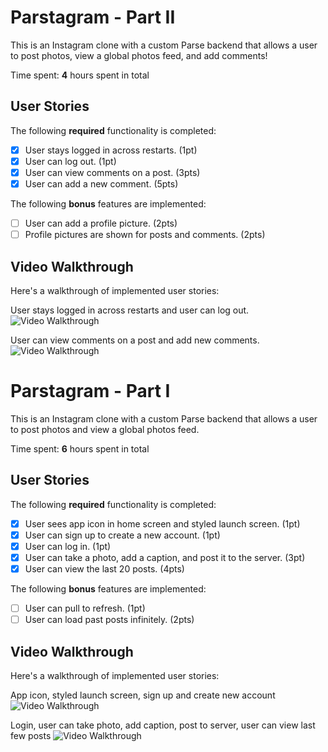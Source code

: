 # Parstagram - Part II

This is an Instagram clone with a custom Parse backend that allows a user to post photos, view a global photos feed, and add comments!

Time spent: **4** hours spent in total

## User Stories

The following **required** functionality is completed:

- [x] User stays logged in across restarts. (1pt)
- [x] User can log out. (1pt)
- [x] User can view comments on a post. (3pts)
- [x] User can add a new comment. (5pts)

The following **bonus** features are implemented:

- [ ] User can add a profile picture. (2pts)
- [ ] Profile pictures are shown for posts and comments. (2pts)

## Video Walkthrough

Here's a walkthrough of implemented user stories:

User stays logged in across restarts and user can log out.
<br/>
<img src='http://g.recordit.co/btd3ib2pMg.gif' title='Video Walkthrough' width='' alt='Video Walkthrough' />

User can view comments on a post and add new comments.
<br/>
<img src='http://g.recordit.co/S7l4NypkhB.gif' title='Video Walkthrough' width='' alt='Video Walkthrough' />




# Parstagram - Part I

This is an Instagram clone with a custom Parse backend that allows a user to post photos and view a global photos feed.

Time spent: **6** hours spent in total

## User Stories

The following **required** functionality is completed:

- [x] User sees app icon in home screen and styled launch screen. (1pt)
- [x] User can sign up to create a new account. (1pt)
- [x] User can log in. (1pt)
- [x] User can take a photo, add a caption, and post it to the server. (3pt)
- [x] User can view the last 20 posts. (4pts)

The following **bonus** features are implemented:

- [ ] User can pull to refresh. (1pt)
- [ ] User can load past posts infinitely. (2pts)

## Video Walkthrough

Here's a walkthrough of implemented user stories:

App icon, styled launch screen, sign up and create new account
<img src='http://g.recordit.co/AH4TE7VG15.gif' title='Video Walkthrough' width='' alt='Video Walkthrough' />

Login, user can take photo, add caption, post to server, user can view last few posts
<img src='http://g.recordit.co/cQ0v6E4xz0.gif' title='Video Walkthrough' width='' alt='Video Walkthrough' />

